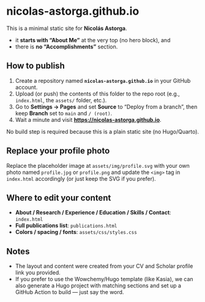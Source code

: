 # nicolas-astorga.github.io

This is a minimal static site for **Nicolás Astorga**.
- it **starts with “About Me”** at the very top (no hero block), and
- there is **no “Accomplishments”** section.

## How to publish

1. Create a repository named **`nicolas-astorga.github.io`** in your GitHub account.
2. Upload (or push) the contents of this folder to the repo root (e.g., `index.html`, the `assets/` folder, etc.).
3. Go to **Settings → Pages** and set **Source** to “Deploy from a branch”, then keep **Branch** set to `main` and `/ (root)`.
4. Wait a minute and visit **https://nicolas-astorga.github.io**.

No build step is required because this is a plain static site (no Hugo/Quarto).

## Replace your profile photo
Replace the placeholder image at `assets/img/profile.svg` with your own photo named `profile.jpg` or `profile.png` and update the `<img>` tag in `index.html` accordingly (or just keep the SVG if you prefer).

## Where to edit your content
- **About / Research / Experience / Education / Skills / Contact**: `index.html`
- **Full publications list**: `publications.html`
- **Colors / spacing / fonts**: `assets/css/styles.css`

## Notes
- The layout and content were created from your CV and Scholar profile link you provided.
- If you prefer to use the Wowchemy/Hugo template (like Kasia), we can also generate a Hugo project with matching sections and set up a GitHub Action to build — just say the word.
